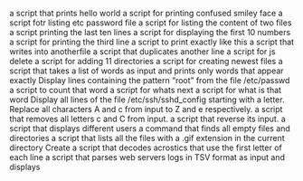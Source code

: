 a script that prints hello world
a script for printing confused smiley face
a script fotr listing etc password file
a script for listing the content of two files
a script printing the last ten lines
a script for displaying the first 10 numbers
a script for printing the third line
a script to print exactly like this
a script that writes into anotherfile
a script that duplicates another line
a script for js delete
a script for adding 11 directories
a script for creating newest files
a script that takes a list of words as input and prints only words that appear exactly
Display lines containing the pattern “root” from the file /etc/passwd
a script to count that word
a script for whats next
a script for what is that word
Display all lines of the file /etc/ssh/sshd_config starting with a letter.
Replace all characters A and c from input to Z and e respectively.
a script that removes all letters c and C from input.
a script that reverse its input.
a script that displays  different users
 a command that finds all empty files and directories
a script that lists all the files with a .gif extension in the current directory
Create a script that decodes acrostics that use the first letter of each line
a script that parses web servers logs in TSV format as input and displays   
